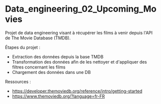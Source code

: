 # Data_engineering_02_Upcoming_Movies
Projet de data engineering visant à récupérer les films à venir depuis l'API de The Movie Database (TMDB).


Étapes du projet :
 - Extraction des données depuis la base TMDB 
 - Transformation des données afin de les nettoyer et d'appliquer des filtres concernant les films
 - Chargement des données dans une DB

Ressources : 
* https://developer.themoviedb.org/reference/intro/getting-started
* https://www.themoviedb.org/?language=fr-FR

<!-- Activation de l'environnement virtuel : source venv/Scripts/activate -->
<!-- Mise à jour du fichier requirements : pip freeze > requirements.txt -->